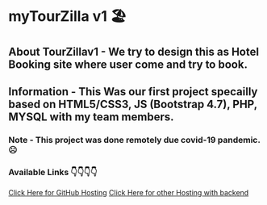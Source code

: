 # myTourZilla v1 🏖
## About TourZillav1 - We try to design this as Hotel Booking site where user come and try to book.
## Information - This Was our first project specailly based on HTML5/CSS3, JS (Bootstrap 4.7), PHP, MYSQL with my team members.
### Note - This project was done remotely due covid-19 pandemic. ☹
### Available Links 👇👇👇👇

[Click Here for GitHub Hosting](https://iamhimanshugulati.github.io/mytourzilla/)
[Click Here for other Hosting with backend](https://tourzilla.000webhostapp.com/mytourzilla/)

